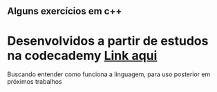 ## Alguns exercícios em c++

<h1> Desenvolvidos a partir de estudos na codecademy <a href="https://www.codecademy.com/courses/learn-c-plus-plus/l"> Link aqui</a> </h1>
<p>
  Buscando entender como funciona a linguagem, para uso posterior em próximos trabalhos
</p>
